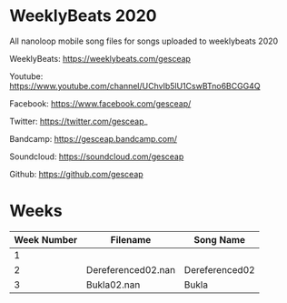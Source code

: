 # WeeklyBeats 2020

All nanoloop mobile song files for songs uploaded to weeklybeats 2020

WeeklyBeats: https://weeklybeats.com/gesceap

Youtube: https://www.youtube.com/channel/UChvIb5lU1CswBTno6BCGG4Q

Facebook: https://www.facebook.com/gesceap/

Twitter: https://twitter.com/gesceap_

Bandcamp: https://gesceap.bandcamp.com/

Soundcloud: https://soundcloud.com/gesceap

Github: https://github.com/gesceap

# Weeks

| Week Number | Filename | Song Name |
|-|-|-|
| 1 | | | |
| 2 | Dereferenced02.nan | Dereferenced02 |
| 3 | Bukla02.nan | Bukla |

